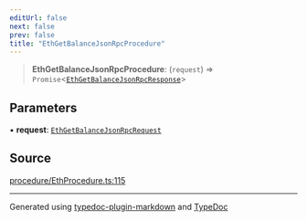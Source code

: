 ```yaml
---
editUrl: false
next: false
prev: false
title: "EthGetBalanceJsonRpcProcedure"
---
```


> **EthGetBalanceJsonRpcProcedure**: (`request`) => `Promise`\<[`EthGetBalanceJsonRpcResponse`](/generated/type-aliases/ethgetbalancejsonrpcresponse/)\>

## Parameters

▪ **request**: [`EthGetBalanceJsonRpcRequest`](/generated/type-aliases/ethgetbalancejsonrpcrequest/)

## Source

[procedure/EthProcedure.ts:115](https://github.com/evmts/tevm-monorepo/blob/main/vm/api/src/procedure/EthProcedure.ts#L115)

***
Generated using [typedoc-plugin-markdown](https://www.npmjs.com/package/typedoc-plugin-markdown) and [TypeDoc](https://typedoc.org/)
